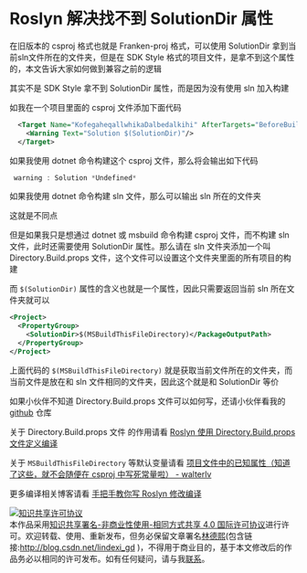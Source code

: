 # Roslyn 解决找不到 SolutionDir 属性

在旧版本的 csproj 格式也就是 Franken-proj 格式，可以使用 SolutionDir 拿到当前sln文件所在的文件夹，但是在 SDK Style 格式的项目文件，是拿不到这个属性的，本文告诉大家如何做到兼容之前的逻辑

<!--more-->
<!-- 发布 -->

其实不是 SDK Style 拿不到 SolutionDir 属性，而是因为没有使用 sln 加入构建

如我在一个项目里面的 csproj 文件添加下面代码

```xml
  <Target Name="KofegaheqallwhikaDalbedalkihi" AfterTargets="BeforeBuild">
    <Warning Text="Solution $(SolutionDir)"/>
  </Target>
```

如果我使用 dotnet 命令构建这个 csproj 文件，那么将会输出如下代码

```csharp
 warning : Solution *Undefined*
```

如果我使用 dotnet 命令构建 sln 文件，那么可以输出 sln 所在的文件夹

这就是不同点

但是如果我只是想通过 dotnet 或 msbuild 命令构建 csproj 文件，而不构建 sln 文件，此时还需要使用 SolutionDir 属性。那么请在 sln 文件夹添加一个叫 Directory.Build.props 文件，这个文件可以设置这个文件夹里面的所有项目的构建

而 `$(SolutionDir)` 属性的含义也就是一个属性，因此只需要返回当前 sln 所在文件夹就可以

```xml
<Project>
  <PropertyGroup>
    <SolutionDir>$(MSBuildThisFileDirectory)</PackageOutputPath>
  </PropertyGroup>
</Project>
```

上面代码的 `$(MSBuildThisFileDirectory)` 就是获取当前文件所在的文件夹，而当前文件是放在和 sln 文件相同的文件夹，因此这个就是和 SolutionDir 等价

如果小伙伴不知道 Directory.Build.props 文件可以如何写，还请小伙伴看我的 [github](https://github.com/lindexi/lindexi_gd/tree/e6c7f883b16a18b1125a37b954580ff592e3807c/BaljuhairhearkelfereKakikunall) 仓库

关于 Directory.Build.props 文件 的作用请看 [Roslyn 使用 Directory.Build.props 文件定义编译](https://blog.lindexi.com/post/Roslyn-%E4%BD%BF%E7%94%A8-Directory.Build.props-%E6%96%87%E4%BB%B6%E5%AE%9A%E4%B9%89%E7%BC%96%E8%AF%91.html )

关于 `MSBuildThisFileDirectory` 等默认变量请看 [项目文件中的已知属性（知道了这些，就不会随便在 csproj 中写死常量啦） - walterlv](https://blog.walterlv.com/post/known-properties-in-csproj.html )

更多编译相关博客请看 [手把手教你写 Roslyn 修改编译](https://blog.lindexi.com/post/roslyn.html )

<a rel="license" href="http://creativecommons.org/licenses/by-nc-sa/4.0/"><img alt="知识共享许可协议" style="border-width:0" src="https://i.creativecommons.org/l/by-nc-sa/4.0/88x31.png" /></a><br />本作品采用<a rel="license" href="http://creativecommons.org/licenses/by-nc-sa/4.0/">知识共享署名-非商业性使用-相同方式共享 4.0 国际许可协议</a>进行许可。欢迎转载、使用、重新发布，但务必保留文章署名[林德熙](http://blog.csdn.net/lindexi_gd)(包含链接:http://blog.csdn.net/lindexi_gd )，不得用于商业目的，基于本文修改后的作品务必以相同的许可发布。如有任何疑问，请与我[联系](mailto:lindexi_gd@163.com)。
